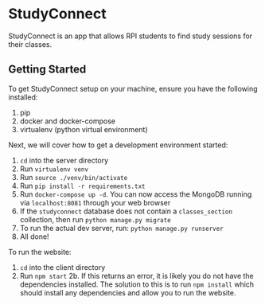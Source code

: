 # StudyConnect

StudyConnect is an app that allows RPI students to find study sessions for their classes.

## Getting Started
To get StudyConnect setup on your machine, ensure you have the following installed:
1. pip
2. docker and docker-compose
3. virtualenv (python virtual environment)

Next, we will cover how to get a development environment started:
1. `cd` into the server directory
2. Run `virtualenv venv`
3. Run `source ./venv/bin/activate`
4. Run `pip install -r requirements.txt`
5. Run `docker-compose up -d`. You can now access the MongoDB running via `localhost:8081` through your web browser
6. If the `studyconnect` database does not contain a `classes_section` collection, then run `python manage.py migrate`
7. To run the actual dev server, run: `python manage.py runserver`
8. All done!

To run the website:
1. `cd` into the client directory
2. Run `npm start`
  2b. If this returns an error, it is likely you do not have the dependencies installed.  The solution to this is to run `npm install` which should install any dependencies and allow you to run the website.
